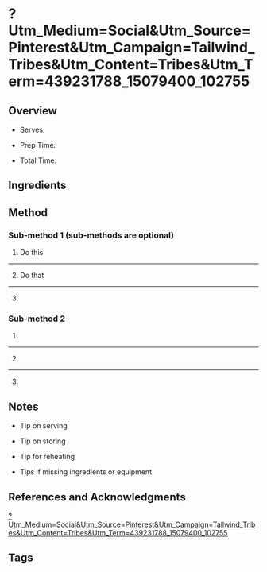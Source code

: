 # ?Utm_Medium=Social&Utm_Source=Pinterest&Utm_Campaign=Tailwind_Tribes&Utm_Content=Tribes&Utm_Term=439231788_15079400_102755

## Overview

- Serves:

- Prep Time:

- Total Time:

## Ingredients



## Method

### Sub-method 1 (sub-methods are optional)

1. Do this
---
2. Do that
---
3.

### Sub-method 2

1.
---
2.
---
3.

## Notes

- Tip on serving

- Tip on storing

- Tip for reheating

- Tips if missing ingredients or equipment

## References and Acknowledgments

[?Utm_Medium=Social&Utm_Source=Pinterest&Utm_Campaign=Tailwind_Tribes&Utm_Content=Tribes&Utm_Term=439231788_15079400_102755](https://threesnackateers.com/circus-animal-cookie-truffles/?utm_medium=social&utm_source=pinterest&utm_campaign=tailwind_tribes&utm_content=tribes&utm_term=439231788_15079400_102755)

## Tags


